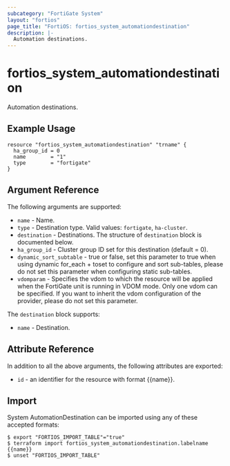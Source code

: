 ```yaml
---
subcategory: "FortiGate System"
layout: "fortios"
page_title: "FortiOS: fortios_system_automationdestination"
description: |-
  Automation destinations.
---
```


# fortios_system_automationdestination
Automation destinations.

## Example Usage

```hcl
resource "fortios_system_automationdestination" "trname" {
  ha_group_id = 0
  name        = "1"
  type        = "fortigate"
}
```

## Argument Reference

The following arguments are supported:

* `name` - Name.
* `type` - Destination type. Valid values: `fortigate`, `ha-cluster`.
* `destination` - Destinations. The structure of `destination` block is documented below.
* `ha_group_id` - Cluster group ID set for this destination (default = 0).
* `dynamic_sort_subtable` - true or false, set this parameter to true when using dynamic for_each + toset to configure and sort sub-tables, please do not set this parameter when configuring static sub-tables.
* `vdomparam` - Specifies the vdom to which the resource will be applied when the FortiGate unit is running in VDOM mode. Only one vdom can be specified. If you want to inherit the vdom configuration of the provider, please do not set this parameter.

The `destination` block supports:

* `name` - Destination.


## Attribute Reference

In addition to all the above arguments, the following attributes are exported:
* `id` - an identifier for the resource with format {{name}}.

## Import

System AutomationDestination can be imported using any of these accepted formats:
```
$ export "FORTIOS_IMPORT_TABLE"="true"
$ terraform import fortios_system_automationdestination.labelname {{name}}
$ unset "FORTIOS_IMPORT_TABLE"
```

